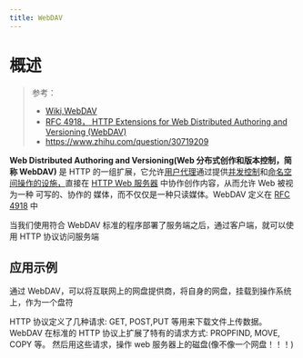 ```yaml
---
title: WebDAV
---
```


# 概述

> 参考：
> - [Wiki,WebDAV](https://en.wikipedia.org/wiki/WebDAV)
> - [RFC 4918， HTTP Extensions for Web Distributed Authoring and Versioning (WebDAV) ](https://www.rfc-editor.org/rfc/rfc4918.html)
> - <https://www.zhihu.com/question/30719209>

**Web Distributed Authoring and Versioning(Web 分布式创作和版本控制，简称 WebDAV)** 是 HTTP 的一组扩展，它允许[用户代理](https://en.wikipedia.org/wiki/User_agent)通过提供[并发控制](https://en.wikipedia.org/wiki/Concurrency_control)和[命名空间操作的设施，](https://en.wikipedia.org/wiki/Namespace)直接在 [HTTP Web 服务器](https://en.wikipedia.org/wiki/Web_server) 中协作创作内容，从而允许 Web 被视为一种 可写的、协作的 媒体，而不仅仅是一种只读媒体。WebDAV 定义在 [RFC 4918](https://datatracker.ietf.org/doc/html/rfc4918) 中

当我们使用符合 WebDAV 标准的程序部署了服务端之后，通过客户端，就可以使用 HTTP 协议访问服务端

## 应用示例

通过 WebDAV，可以将互联网上的网盘提供商，将自身的网盘，挂载到操作系统上，作为一个盘符

HTTP 协议定义了几种请求: GET, POST,PUT 等用来下载文件上传数据。WebDAV 在标准的 HTTP 协议上扩展了特有的请求方式: PROPFIND, MOVE, COPY 等。 然后用这些请求，操作 web 服务器上的磁盘(像不像一个网盘！！！)
